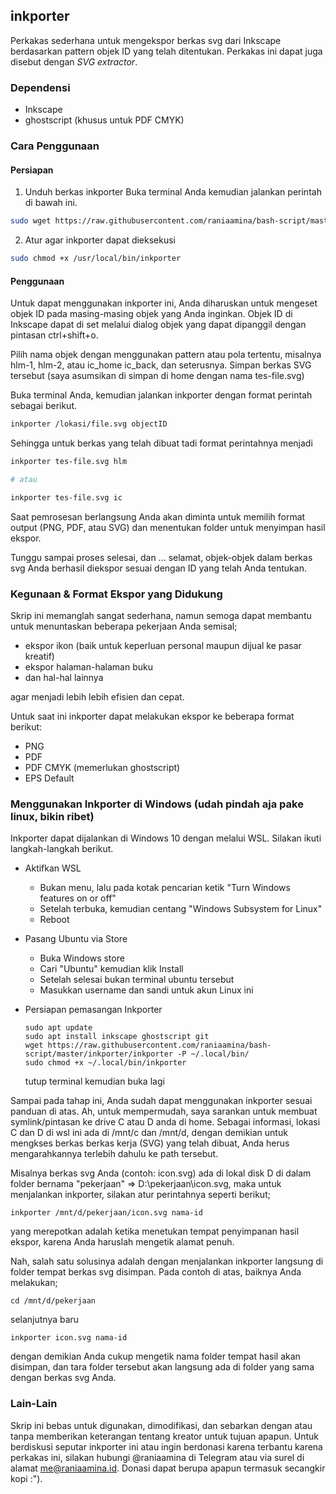 ## inkporter

Perkakas sederhana untuk mengekspor berkas svg dari Inkscape berdasarkan pattern objek ID yang telah ditentukan. Perkakas ini dapat juga disebut dengan *SVG extractor*.

### Dependensi

- Inkscape
- ghostscript (khusus untuk PDF CMYK)

### Cara Penggunaan

#### Persiapan
1. Unduh berkas inkporter
Buka terminal Anda kemudian jalankan perintah di bawah ini.
```bash
sudo wget https://raw.githubusercontent.com/raniaamina/bash-script/master/inkporter/inkporter -P /usr/local/bin/
```
2. Atur agar inkporter dapat dieksekusi
```bash
sudo chmod +x /usr/local/bin/inkporter
```


#### Penggunaan
Untuk dapat menggunakan inkporter ini, Anda diharuskan untuk mengeset objek ID pada masing-masing objek yang Anda inginkan. Objek ID di Inkscape dapat di set melalui dialog objek yang dapat dipanggil dengan pintasan ctrl+shift+o.

Pilih nama objek dengan menggunakan pattern atau pola tertentu, misalnya hlm-1, hlm-2, atau ic_home ic_back, dan seterusnya. Simpan berkas SVG tersebut (saya asumsikan di simpan di home dengan nama tes-file.svg)

Buka terminal Anda, kemudian jalankan inkporter dengan format perintah sebagai berikut.
```bash
inkporter /lokasi/file.svg objectID
```

Sehingga untuk berkas yang telah dibuat tadi format perintahnya menjadi
```bash
inkporter tes-file.svg hlm

# atau

inkporter tes-file.svg ic
```
Saat pemrosesan berlangsung Anda akan diminta untuk memilih format output (PNG, PDF, atau SVG) dan menentukan folder untuk menyimpan hasil ekspor.

Tunggu sampai proses selesai, dan ... selamat, objek-objek dalam berkas svg Anda berhasil diekspor sesuai dengan ID yang telah Anda tentukan.

### Kegunaan & Format Ekspor yang Didukung
Skrip ini memanglah sangat sederhana, namun semoga dapat membantu untuk menuntaskan beberapa pekerjaan Anda semisal;
- ekspor ikon (baik untuk keperluan personal maupun dijual ke pasar kreatif)
- ekspor halaman-halaman buku 
- dan hal-hal lainnya

agar menjadi lebih lebih efisien dan cepat.

Untuk saat ini inkporter dapat melakukan ekspor ke beberapa format berikut:
- PNG
- PDF
- PDF CMYK (memerlukan ghostscript)
- EPS Default


### Menggunakan Inkporter di Windows (udah pindah aja pake linux, bikin ribet)
Inkporter dapat dijalankan di Windows 10 dengan melalui WSL. Silakan ikuti langkah-langkah berikut.
-  Aktifkan WSL 
    - Bukan menu, lalu pada kotak pencarian ketik "Turn Windows features on or off"
    - Setelah terbuka, kemudian centang "Windows Subsystem for Linux" 
    - Reboot
    
- Pasang Ubuntu via Store
    - Buka Windows store
    - Cari "Ubuntu" kemudian klik Install
    - Setelah selesai bukan terminal ubuntu tersebut
    - Masukkan username dan sandi untuk akun Linux ini
    
- Persiapan pemasangan Inkporter
    ```
    sudo apt update
    sudo apt install inkscape ghostscript git
    wget https://raw.githubusercontent.com/raniaamina/bash-script/master/inkporter/inkporter -P ~/.local/bin/
    sudo chmod +x ~/.local/bin/inkporter
    ```
    tutup terminal kemudian buka lagi
    
Sampai pada tahap ini, Anda sudah dapat menggunakan inkporter sesuai panduan di atas. Ah, untuk mempermudah, saya sarankan untuk membuat symlink/pintasan ke drive C atau D anda di home. Sebagai informasi, lokasi C dan D di wsl ini ada di /mnt/c dan /mnt/d, dengan demikian untuk mengkses berkas berkas kerja (SVG) yang telah dibuat, Anda herus mengarahkannya terlebih dahulu ke path tersebut. 

Misalnya berkas svg Anda (contoh: icon.svg) ada di lokal disk D di dalam folder bernama "pekerjaan" => D:\pekerjaan\icon.svg, maka untuk menjalankan inkporter, silakan atur perintahnya seperti berikut;

`inkporter /mnt/d/pekerjaan/icon.svg nama-id`

yang merepotkan adalah ketika menetukan tempat penyimpanan hasil ekspor, karena Anda haruslah mengetik alamat penuh.

Nah, salah satu solusinya adalah dengan menjalankan inkporter langsung di folder tempat berkas svg disimpan. Pada contoh di atas, baiknya Anda melakukan;

```
cd /mnt/d/pekerjaan
```

selanjutnya baru
```
inkporter icon.svg nama-id
```

dengan demikian Anda cukup mengetik nama folder tempat hasil akan disimpan, dan tara folder tersebut akan langsung ada di folder yang sama dengan berkas svg Anda.

### Lain-Lain
Skrip ini bebas untuk digunakan, dimodifikasi, dan sebarkan dengan atau tanpa memberikan keterangan tentang kreator untuk tujuan apapun. 
Untuk berdiskusi seputar inkporter ini atau ingin berdonasi karena terbantu karena perkakas ini, silakan hubungi @raniaamina di Telegram atau via surel di alamat me@raniaamina.id. Donasi dapat berupa apapun  termasuk secangkir kopi :").
